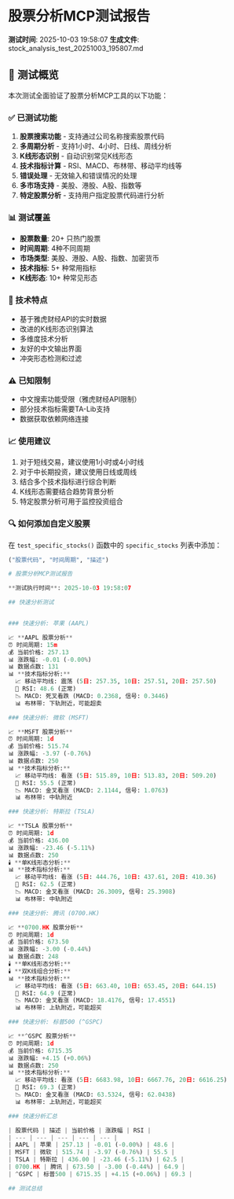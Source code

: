 # 股票分析MCP测试报告
**测试时间**: 2025-10-03 19:58:07
**生成文件**: stock_analysis_test_20251003_195807.md


## 🎯 测试概览

本次测试全面验证了股票分析MCP工具的以下功能：

### ✅ 已测试功能
1. **股票搜索功能** - 支持通过公司名称搜索股票代码
2. **多周期分析** - 支持1小时、4小时、日线、周线分析
3. **K线形态识别** - 自动识别常见K线形态
4. **技术指标计算** - RSI、MACD、布林带、移动平均线等
5. **错误处理** - 无效输入和错误情况的处理
6. **多市场支持** - 美股、港股、A股、指数等
7. **特定股票分析** - 支持用户指定股票代码进行分析

### 📊 测试覆盖
- **股票数量**: 20+ 只热门股票
- **时间周期**: 4种不同周期
- **市场类型**: 美股、港股、A股、指数、加密货币
- **技术指标**: 5+ 种常用指标
- **K线形态**: 10+ 种常见形态

### 🔧 技术特点
- 基于雅虎财经API的实时数据
- 改进的K线形态识别算法
- 多维度技术分析
- 友好的中文输出界面
- 冲突形态检测和过滤

### ⚠️ 已知限制
- 中文搜索功能受限（雅虎财经API限制）
- 部分技术指标需要TA-Lib支持
- 数据获取依赖网络连接

### 📈 使用建议
1. 对于短线交易，建议使用1小时或4小时线
2. 对于中长期投资，建议使用日线或周线
3. 结合多个技术指标进行综合判断
4. K线形态需要结合趋势背景分析
5. 特定股票分析可用于监控投资组合

### 🔍 如何添加自定义股票
在 `test_specific_stocks()` 函数中的 `specific_stocks` 列表中添加：
```python
("股票代码", "时间周期", "描述")

# 股票分析MCP测试报告

**测试执行时间**: 2025-10-03 19:58:07

## 快速分析测试


### 快速分析: 苹果 (AAPL)

📈 **AAPL 股票分析**
⏰ 时间周期: 15m
💰 当前价格: 257.13
📊 涨跌幅: -0.01 (-0.00%)
📊 数据点数: 131
📊 **技术指标分析:**
  📈 移动平均线: 震荡 (5日: 257.35, 10日: 257.51, 20日: 257.50)
  🔄 RSI: 48.6 (正常)
  📉 MACD: 死叉看跌 (MACD: 0.2368, 信号: 0.3446)
  📊 布林带: 下轨附近，可能超卖

### 快速分析: 微软 (MSFT)

📈 **MSFT 股票分析**
⏰ 时间周期: 1d
💰 当前价格: 515.74
📊 涨跌幅: -3.97 (-0.76%)
📊 数据点数: 250
📊 **技术指标分析:**
  📈 移动平均线: 看涨 (5日: 515.89, 10日: 513.83, 20日: 509.20)
  🔄 RSI: 55.5 (正常)
  📉 MACD: 金叉看涨 (MACD: 2.1144, 信号: 1.0763)
  📊 布林带: 中轨附近

### 快速分析: 特斯拉 (TSLA)

📈 **TSLA 股票分析**
⏰ 时间周期: 1d
💰 当前价格: 436.00
📊 涨跌幅: -23.46 (-5.11%)
📊 数据点数: 250
🕯️ **单K线形态分析:**
📊 **技术指标分析:**
  📈 移动平均线: 看涨 (5日: 444.76, 10日: 437.61, 20日: 410.36)
  🔄 RSI: 62.5 (正常)
  📉 MACD: 金叉看涨 (MACD: 26.3009, 信号: 25.3908)
  📊 布林带: 中轨附近

### 快速分析: 腾讯 (0700.HK)

📈 **0700.HK 股票分析**
⏰ 时间周期: 1d
💰 当前价格: 673.50
📊 涨跌幅: -3.00 (-0.44%)
📊 数据点数: 248
🕯️ **单K线形态分析:**
🕯️ **双K线组合分析:**
📊 **技术指标分析:**
  📈 移动平均线: 看涨 (5日: 663.40, 10日: 653.45, 20日: 644.15)
  🔄 RSI: 64.9 (正常)
  📉 MACD: 金叉看涨 (MACD: 18.4176, 信号: 17.4551)
  📊 布林带: 上轨附近，可能超买

### 快速分析: 标普500 (^GSPC)

📈 **^GSPC 股票分析**
⏰ 时间周期: 1d
💰 当前价格: 6715.35
📊 涨跌幅: +4.15 (+0.06%)
📊 数据点数: 250
📊 **技术指标分析:**
  📈 移动平均线: 看涨 (5日: 6683.98, 10日: 6667.76, 20日: 6616.25)
  🔄 RSI: 69.3 (正常)
  📉 MACD: 金叉看涨 (MACD: 63.5324, 信号: 62.0438)
  📊 布林带: 上轨附近，可能超买

### 快速分析汇总

| 股票代码 | 描述 | 当前价格 | 涨跌幅 | RSI |
| --- | --- | --- | --- | --- |
| AAPL | 苹果 | 257.13 | -0.01 (-0.00%) | 48.6 |
| MSFT | 微软 | 515.74 | -3.97 (-0.76%) | 55.5 |
| TSLA | 特斯拉 | 436.00 | -23.46 (-5.11%) | 62.5 |
| 0700.HK | 腾讯 | 673.50 | -3.00 (-0.44%) | 64.9 |
| ^GSPC | 标普500 | 6715.35 | +4.15 (+0.06%) | 69.3 |

## 测试总结
